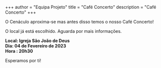 +++
author = "Equipa Projeto"
title = "Café Concerto"
description = "Café Concerto"
+++

O Cenáculo aproxima-se mas antes disso temos o nosso Café Concerto!

<!--more-->

O local já está escolhido. Aguarda por mais informações.

**Local: Igreja São João de Deus  
Dia: 04 de Fevereiro de 2023  
Hora : 20h30**

Esperamos por ti!
